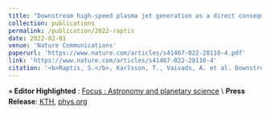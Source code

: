 ```yaml
---
title: "Downstream high-speed plasma jet generation as a direct consequence of shock reformation<small>⭐</small>"
collection: publications
permalink: /publication/2022-raptis
date: 2022-02-01
venue: 'Nature Communications'
paperurl: 'https://www.nature.com/articles/s41467-022-28110-4.pdf'
link: 'https://www.nature.com/articles/s41467-022-28110-4'
citation: '<b>Raptis, S.</b>, Karlsson, T., Vaivads, A. et al. Downstream high-speed plasma jet generation as a direct consequence of shock reformation. Nat Commun 13, 598 (2022). https://doi.org/10.1038/s41467-022-28110-4)'
---
```

**<small>⭐</small> Editor Highlighted** :  [Focus : Astronomy and planetary science](https://www.nature.com/collections/bbhbgahdfd) \\
**Press Release**: [KTH](https://www.kth.se/en/aktuellt/nyheter/satellite-data-shows-shocking-way-earth-s-magnetic-field-produces-plasma-jets-1.1139242), [phys.org](https://phys.org/news/2022-02-satellite-earth-magnetic-field-plasma.html)
